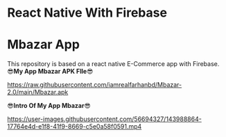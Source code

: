 # React Native With Firebase 
# Mbazar App

This repository is based on a react native E-Commerce app with Firebase.
😎**My App Mbazar APK FIle**😎

https://raw.githubusercontent.com/iamrealfarhanbd/Mbazar-2.0/main/Mbazar.apk

😎**Intro Of My App Mbazar**😎

https://user-images.githubusercontent.com/56694327/143988864-17764e4d-e1f8-41f9-8669-c5e0a58f0591.mp4

